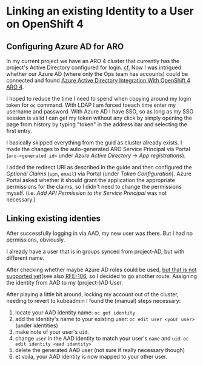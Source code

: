 # Linking an existing Identity to a User on OpenShift 4

## Configuring Azure AD for ARO

In my current project we have an ARO 4 cluster that currently has the project's Active Directory configured for login. [cf.](https://examples.openshift.pub/cluster-configuration/authentication/activedirectory-ldap/)
Now I was intrigued whether our Azure AD (where only the Ops team has accounts) could be connected and found [Azure Active Directory Integration With OpenShift 4 ARO 4](https://cloud.redhat.com/blog/openshift-blog-aro-aad).

I hoped to reduce the time I need to spend when copying around my login token for `oc` command. With LDAP I am forced toeach time enter my username and password.
With Azure AD I have SSO, so as long as my SSO session is valid I can get my token without any click by simply opening the page from history by typing "token" in the address bar and selecting the first entry.

I basically skipped everything from the guid as cluster already exists.
I made the changes to the auto-generated ARO Service Principal via Portal (`aro-<generated id>` under <em>Azure Active Directory</em> &rarr; <em>App registrations</em>).

I added the redirect URI as described in the guide and then configured the <em>Optional Claims</em> (`upn`, `email`) via Portal (under <em>Token Configuration</em>).
Azure Portal asked whether it should grant the application the appropriate permissions for the claims, so I didn't need to change the permissions myself.
(i.e. <em>Add API Permission to the Service Principal</em> was not necessary.)

## Linking existing identies

After successfully logging in via AAD, my new user was there. But I had no permissions, obviously.

I already have a user that is in groups synced from project-AD, but with different name.

After checking whether maybe Azure AD roles could be used, [but that is not supported yet](https://access.redhat.com/solutions/5239211)(see also [RFE-106](https://issues.redhat.com/browse/RFE-106), so I decided to go another route:
Assigning the identity from AAD to my (project-)AD User.

After playing a little bit around, locking my account out of the cluster, needing to revert to kubeadmin I found the (manual) steps necessary:

1. locate your AAD identity name: `oc get identity`
2. add the identity's name to your existing user: `oc edit user <your user>` (under identities)
3. make note of your user's `uid`.
4. change `user` in the AAD identity to match your user's `name` and `uid`: `oc edit identity <aad identity>`
5. delete the generated AAD user (not sure if really necessary though)
6. et voila, your AAD identity is now mapped to your other user.

